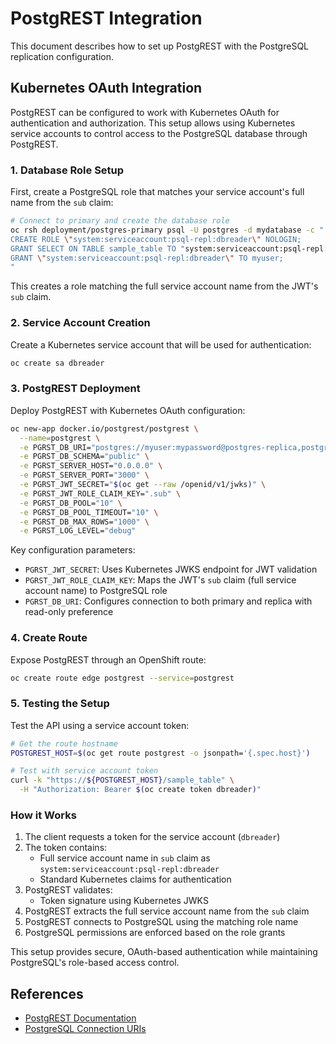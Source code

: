 # PostgREST Integration

This document describes how to set up PostgREST with the PostgreSQL replication configuration.

## Kubernetes OAuth Integration

PostgREST can be configured to work with Kubernetes OAuth for authentication and authorization. This setup allows using Kubernetes service accounts to control access to the PostgreSQL database through PostgREST.

### 1. Database Role Setup

First, create a PostgreSQL role that matches your service account's full name from the `sub` claim:

```bash
# Connect to primary and create the database role
oc rsh deployment/postgres-primary psql -U postgres -d mydatabase -c "
CREATE ROLE \"system:serviceaccount:psql-repl:dbreader\" NOLOGIN;
GRANT SELECT ON TABLE sample_table TO "system:serviceaccount:psql-repl:dbreader";
GRANT \"system:serviceaccount:psql-repl:dbreader\" TO myuser;
"
```

This creates a role matching the full service account name from the JWT's `sub` claim.

### 2. Service Account Creation

Create a Kubernetes service account that will be used for authentication:

```bash
oc create sa dbreader
```

### 3. PostgREST Deployment

Deploy PostgREST with Kubernetes OAuth configuration:

```bash
oc new-app docker.io/postgrest/postgrest \
  --name=postgrest \
  -e PGRST_DB_URI="postgres://myuser:mypassword@postgres-replica,postgres-primary/mydatabase?target_session_attrs=read-only" \
  -e PGRST_DB_SCHEMA="public" \
  -e PGRST_SERVER_HOST="0.0.0.0" \
  -e PGRST_SERVER_PORT="3000" \
  -e PGRST_JWT_SECRET="$(oc get --raw /openid/v1/jwks)" \
  -e PGRST_JWT_ROLE_CLAIM_KEY=".sub" \
  -e PGRST_DB_POOL="10" \
  -e PGRST_DB_POOL_TIMEOUT="10" \
  -e PGRST_DB_MAX_ROWS="1000" \
  -e PGRST_LOG_LEVEL="debug"
```

Key configuration parameters:
- `PGRST_JWT_SECRET`: Uses Kubernetes JWKS endpoint for JWT validation
- `PGRST_JWT_ROLE_CLAIM_KEY`: Maps the JWT's `sub` claim (full service account name) to PostgreSQL role
- `PGRST_DB_URI`: Configures connection to both primary and replica with read-only preference

### 4. Create Route

Expose PostgREST through an OpenShift route:

```bash
oc create route edge postgrest --service=postgrest
```

### 5. Testing the Setup

Test the API using a service account token:

```bash
# Get the route hostname
POSTGREST_HOST=$(oc get route postgrest -o jsonpath='{.spec.host}')

# Test with service account token
curl -k "https://${POSTGREST_HOST}/sample_table" \
  -H "Authorization: Bearer $(oc create token dbreader)"
```

### How it Works

1. The client requests a token for the service account (`dbreader`)
2. The token contains:
   - Full service account name in `sub` claim as `system:serviceaccount:psql-repl:dbreader`
   - Standard Kubernetes claims for authentication
3. PostgREST validates:
   - Token signature using Kubernetes JWKS
4. PostgREST extracts the full service account name from the `sub` claim
5. PostgREST connects to PostgreSQL using the matching role name
6. PostgreSQL permissions are enforced based on the role grants

This setup provides secure, OAuth-based authentication while maintaining PostgreSQL's role-based access control.

## References

- [PostgREST Documentation](https://postgrest.org/)
- [PostgreSQL Connection URIs](https://www.postgresql.org/docs/current/libpq-connect.html#LIBPQ-CONNSTRING) 
